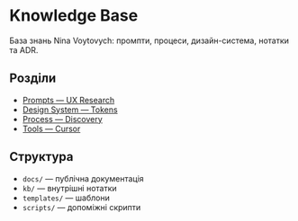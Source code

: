 # Knowledge Base

База знань Nina Voytovych: промпти, процеси, дизайн-система, нотатки та ADR.

## Розділи
- [Prompts — UX Research](prompts/ux-research/)
- [Design System — Tokens](design-system/tokens/)
- [Process — Discovery](process/discovery/)
- [Tools — Cursor](tools/cursor/)

## Структура
- `docs/` — публічна документація
- `kb/` — внутрішні нотатки
- `templates/` — шаблони
- `scripts/` — допоміжні скрипти
